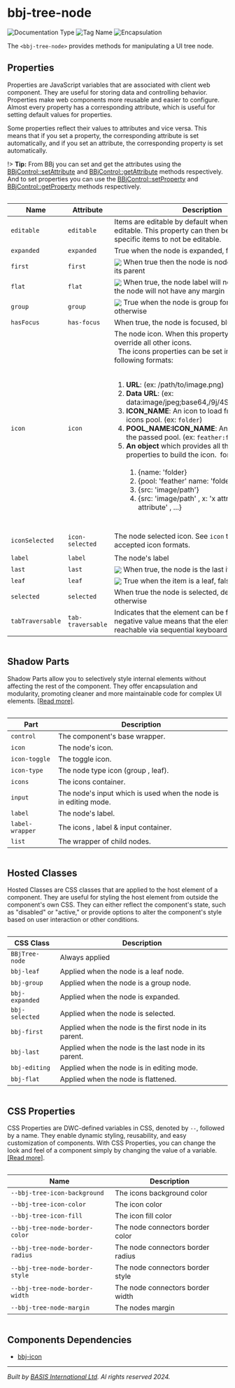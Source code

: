 # bbj-tree-node
![Documentation Type](https://img.shields.io/badge/Documentation-dwc-%23006aff) ![Tag Name](https://img.shields.io/badge/Component-bbj--tree--node-%23006aff)  ![Encapsulation](https://img.shields.io/badge/Encapsulation-shadow-%23006aff)

The `<bbj-tree-node>` provides methods for manipulating a UI tree node.


## Properties 


Properties are JavaScript variables that are associated with client web component.
They are useful for storing data and controlling behavior. Properties make web components more reusable and easier to configure.
Almost every property has a corresponding attribute, which is useful for setting default values for properties.

Some properties reflect their values to attributes and vice versa. This means that if you set a property, the corresponding attribute is set automatically, and if you set an attribute, the corresponding property is set automatically.

!> **Tip:** From BBj you can set and get the attributes using the [BBjControl::setAttribute](https://documentation.basis.cloud/BASISHelp/WebHelp/bbjobjects/SysGui/bbjcontrol/BBjControl_setAttribute.htm)
and [BBjControl::getAttribute](https://documentation.basis.cloud/BASISHelp/WebHelp/bbjobjects/SysGui/bbjcontrol/BBjControl_getAttribute.htm) methods respectively.
And to set properties you can use the [BBjControl::setProperty](https://documentation.basis.cloud/BASISHelp/WebHelp/bbjobjects/SysGui/bbjcontrol/BBjControl_setProperty.htm) and [BBjControl::getProperty](https://documentation.basis.cloud/BASISHelp/WebHelp/bbjobjects/SysGui/bbjcontrol/BBjControl_getProperty.htm) methods respectively.
<div style="overflow-x: auto;">

| Name               | Attribute           | Description                                                                                                                                                                                                                                                                                                                                                                                                                                                                                                                                                                                                                                                                                                                                                                                                                                                  | Reflects | Type                 | Default   |
| ------------------ | ------------------- | ------------------------------------------------------------------------------------------------------------------------------------------------------------------------------------------------------------------------------------------------------------------------------------------------------------------------------------------------------------------------------------------------------------------------------------------------------------------------------------------------------------------------------------------------------------------------------------------------------------------------------------------------------------------------------------------------------------------------------------------------------------------------------------------------------------------------------------------------------------ | :------: | -------------------- | --------- |
| ``editable``       | ``editable``        | Items are editable by default when the ``bbj-tree`` is editable. This property can then be used to set specific items to not be editable.                                                                                                                                                                                                                                                                                                                                                                                                                                                                                                                                                                                                                                                                                                                    | &#x2718; | ``boolean``          | ``true``  |
| ``expanded``       | ``expanded``        | True when the node is expanded, false if collapsed.                                                                                                                                                                                                                                                                                                                                                                                                                                                                                                                                                                                                                                                                                                                                                                                                          | &#x2714; | ``boolean``          | ``false`` |
| ``first``          | ``first``           | <img style="vertical-align: middle; margin-right: 5px;" src="https://img.shields.io/badge/readonly-%23006aff" />When true then the node is node is the first item in its parent                                                                                                                                                                                                                                                                                                                                                                                                                                                                                                                                                                                                                                                                              | &#x2714; | ``boolean``          | ``false`` |
| ``flat``           | ``flat``            | <img style="vertical-align: middle; margin-right: 5px;" src="https://img.shields.io/badge/readonly-%23006aff" />When true, the node label will not be visible and the node will not have any margin                                                                                                                                                                                                                                                                                                                                                                                                                                                                                                                                                                                                                                                          | &#x2714; | ``boolean``          | ``false`` |
| ``group``          | ``group``           | <img style="vertical-align: middle; margin-right: 5px;" src="https://img.shields.io/badge/readonly-%23006aff" />True when the node is group for other nodes, false otherwise                                                                                                                                                                                                                                                                                                                                                                                                                                                                                                                                                                                                                                                                                 | &#x2714; | ``boolean``          | ``false`` |
| ``hasFocus``       | ``has-focus``       | When true, the node is focused, blurred otherwise                                                                                                                                                                                                                                                                                                                                                                                                                                                                                                                                                                                                                                                                                                                                                                                                            | &#x2714; | ``boolean``          | ``false`` |
| ``icon``           | ``icon``            | The node icon. When this property is used, it will override all other icons.<br>&nbsp;&nbsp;The icons properties can be set in any of the following formats:&nbsp;<ol>&nbsp;<li> <b>URL</b>: (ex: /path/to/image.png)&nbsp;<li> <b>Data URL</b>: (ex: data:image/jpeg;base64,/9j/4SDpRXhpZgAAT....)&nbsp;<li> <b>ICON_NAME</b>: An icon to load from the default BBj icons pool. (ex: ``folder``)&nbsp;<li> <b>POOL_NAME:ICON_NAME</b>: An icon to load from the passed pool. (ex: ``feather:folder``)&nbsp;<li> <b>An object</b> which provides all the required properties to build the icon.&nbsp;   for instance:&nbsp;   <ol>&nbsp;     <li> {name: 'folder}&nbsp;     <li> {pool: 'feather' name: 'folder}&nbsp;     <li> {src: 'image/path'}&nbsp;     <li> {src: 'image/path' , x: 'x attribute' , y: 'y attribute'  , ...}&nbsp;   </ol>&nbsp;</ol> | &#x2718; | ``object \| string`` | ``''``    |
| ``iconSelected``   | ``icon-selected``   | The node selected icon. See ``icon`` to learn about accepted icon formats.                                                                                                                                                                                                                                                                                                                                                                                                                                                                                                                                                                                                                                                                                                                                                                                   | &#x2718; | ``object \| string`` | ``''``    |
| ``label``          | ``label``           | The node's label                                                                                                                                                                                                                                                                                                                                                                                                                                                                                                                                                                                                                                                                                                                                                                                                                                             | &#x2718; | ``string``           |           |
| ``last``           | ``last``            | <img style="vertical-align: middle; margin-right: 5px;" src="https://img.shields.io/badge/readonly-%23006aff" />When true, the node is the last item in its parent                                                                                                                                                                                                                                                                                                                                                                                                                                                                                                                                                                                                                                                                                           | &#x2714; | ``boolean``          | ``false`` |
| ``leaf``           | ``leaf``            | <img style="vertical-align: middle; margin-right: 5px;" src="https://img.shields.io/badge/readonly-%23006aff" />True when the item is a leaf, false otherwise                                                                                                                                                                                                                                                                                                                                                                                                                                                                                                                                                                                                                                                                                                | &#x2714; | ``boolean``          | ``true``  |
| ``selected``       | ``selected``        | When true the node is selected, de-selected otherwise                                                                                                                                                                                                                                                                                                                                                                                                                                                                                                                                                                                                                                                                                                                                                                                                        | &#x2714; | ``boolean``          | ``false`` |
| ``tabTraversable`` | ``tab-traversable`` | Indicates that the element can be focused. A negative value means that the element is not reachable via sequential keyboard navigation.                                                                                                                                                                                                                                                                                                                                                                                                                                                                                                                                                                                                                                                                                                                      | &#x2718; | ``number``           | ``-1``    |


</div>

## Shadow Parts


Shadow Parts allow you to selectively style internal elements without affecting the rest of the component.
They offer encapsulation and modularity, promoting cleaner and more maintainable code for complex UI elements. [[Read more]](theme-engine/css-shadow-parts).
<div style="overflow-x: auto;">

| Part              | Description                                                      |
| ----------------- | ---------------------------------------------------------------- |
| ``control``       | The component's base wrapper.                                    |
| ``icon``          | The node's icon.                                                 |
| ``icon-toggle``   | The toggle icon.                                                 |
| ``icon-type``     | The node type icon (group , leaf).                               |
| ``icons``         | The icons container.                                             |
| ``input``         | The node's input which is used when the node is in editing mode. |
| ``label``         | The node's label.                                                |
| ``label-wrapper`` | The icons , label & input container.                             |
| ``list``          | The wrapper of child nodes.                                      |


</div>

## Hosted Classes


Hosted Classes are CSS classes that are applied to the host element of a component. They are useful for styling the host element from outside the component's own CSS.
They can either reflect the component's state, such as "disabled" or "active," or provide options to alter the component's style based on user interaction or other conditions.
<div style="overflow-x: auto;">

| CSS Class        | Description                                            |
| ---------------- | ------------------------------------------------------ |
| ``BBjTree-node`` | Always applied                                         |
| ``bbj-leaf``     | Applied when the node is a leaf node.                  |
| ``bbj-group``    | Applied when the node is a group node.                 |
| ``bbj-expanded`` | Applied when the node is expanded.                     |
| ``bbj-selected`` | Applied when the node is selected.                     |
| ``bbj-first``    | Applied when the node is the first node in its parent. |
| ``bbj-last``     | Applied when the node is the last node in its parent.  |
| ``bbj-editing``  | Applied when the node is in editing mode.              |
| ``bbj-flat``     | Applied when the node is flattened.                    |


</div>

## CSS Properties


CSS Properties are DWC-defined variables in CSS, denoted by `--`, followed by a name.
They enable dynamic styling, reusability, and easy customization of components.
With CSS Properties, you can change the look and feel of a component simply by changing the value of a variable.
[[Read more]](theme-engine/css-variables).
<div style="overflow-x: auto;">

| Name                              | Description                       |
| --------------------------------- | --------------------------------- |
| ``--bbj-tree-icon-background``    | The icons background color        |
| ``--bbj-tree-icon-color``         | The icon color                    |
| ``--bbj-tree-icon-fill``          | The icon fill color               |
| ``--bbj-tree-node-border-color``  | The node connectors border color  |
| ``--bbj-tree-node-border-radius`` | The node connectors border radius |
| ``--bbj-tree-node-border-style``  | The node connectors border style  |
| ``--bbj-tree-node-border-width``  | The node connectors border width  |
| ``--bbj-tree-node-margin``        | The nodes margin                  |


</div>

## Components Dependencies

- [bbj-icon](web-components/bbj-icon.md)


----------------------------------------------
*Built by [BASIS International Ltd](https://www.basis.cloud/). Al rights reserved 2024.*
